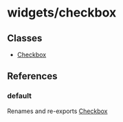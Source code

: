 # widgets/checkbox

## Classes

- [Checkbox](widgets.checkbox.Class.Checkbox.md)

## References

### default

Renames and re-exports [Checkbox](widgets.checkbox.Class.Checkbox.md)
